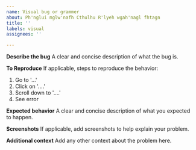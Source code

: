 ```yaml
---
name: Visual bug or grammer
about: Ph'nglui mglw'nafh Cthulhu R'lyeh wgah'nagl fhtagn
title: ''
labels: visual
assignees: ''

---
```


**Describe the bug**
A clear and concise description of what the bug is.

**To Reproduce**
If applicable, steps to reproduce the behavior:
1. Go to '...'
2. Click on '....'
3. Scroll down to '....'
4. See error

**Expected behavior**
A clear and concise description of what you expected to happen.

**Screenshots**
If applicable, add screenshots to help explain your problem.

**Additional context**
Add any other context about the problem here.
